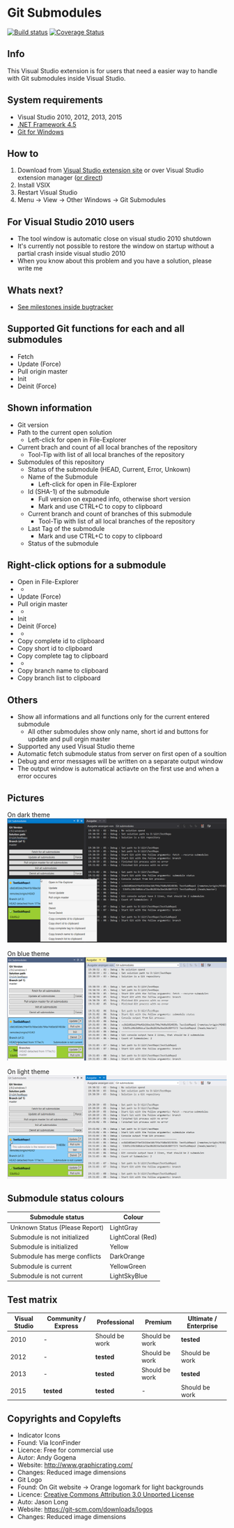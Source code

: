 # Git Submodules

[![Build status](https://ci.appveyor.com/api/projects/status/a61sbrynb0krd831?svg=true)](https://ci.appveyor.com/project/Dark-Water/gitsubmodulesvsplugin)
[![Coverage Status](https://coveralls.io/repos/github/Dark-Water/GitSubModulesVsPlugin/badge.svg)](https://coveralls.io/github/Dark-Water/GitSubModulesVsPlugin)

## Info
This Visual Studio extension is for users that need a easier way to handle with Git submodules inside Visual Studio.

## System requirements
* Visual Studio 2010, 2012, 2013, 2015
* [.NET Framework 4.5](https://www.microsoft.com/de-de/download/details.aspx?id=30653)
* [Git for Windows](https://git-for-windows.github.io/)

## How to
1. Download from [Visual Studio extension site](https://visualstudiogallery.msdn.microsoft.com/0e71baf2-2d0b-44f9-8172-d27df583ad20) or over Visual Studio extension manager ([or direct](https://github.com/Dark-Water/GitSubModulesVsPlugin/tree/master/VSIX%20for%20Testers))
2. Install VSIX 
3. Restart Visual Studio
4. Menu -> View -> Other Windows -> Git Submodules

## For Visual Studio 2010 users
* The tool window is automatic close on visual studio 2010 shutdown
* It's currently not possible to restore the window on startup without a partial crash inside visual studio 2010
* When you know about this problem and you have a solution, please write me

## Whats next?
* [See milestones inside bugtracker](https://github.com/Dark-Water/GitSubModulesVsPlugin/milestones)

## Supported Git functions for each and all submodules
* Fetch
* Update (Force)
* Pull origin master
* Init
* Deinit (Force)

## Shown information
* Git version
* Path to the current open solution
  * Left-click for open in File-Explorer
* Current brach and count of all local branches of the repository
  * Tool-Tip with list of all local branches of the repository
* Submodules of this repository
  * Status of the submodule (HEAD, Current, Error, Unkown)
  * Name of the Submodule
    * Left-click for open in File-Explorer
  * Id (SHA-1) of the submodule
    * Full version on expaned info, otherwise short version 
    * Mark and use CTRL+C to copy to clipboard
  * Current branch and count of branches of this submodule
    * Tool-Tip with list of all local branches of the repository
  * Last Tag of the submodule
    * Mark and use CTRL+C to copy to clipboard
  * Status of the submodule

## Right-click options for a submodule
* Open in File-Explorer
* -
* Update (Force)
* Pull origin master
* -
* Init
* Deinit (Force)
* -
* Copy complete id to clipboard
* Copy short id to clipboard
* Copy complete tag to clipboard
* -
* Copy branch name to clipboard
* Copy branch list to clipboard
 
## Others
* Show all informations and all functions only for the current entered submodule
  * All other submodules show only name, short id and buttons for update and pull orgin master
* Supported any used Visual Studio theme
* Automatic fetch submodule status from server on first open of a soultion
* Debug and error messages will be written on a separate output window
* The output window is automatical actiavte on the first use and when a error occures

## Pictures
On dark theme
![picture](picture1.png)

On blue theme
![picture](picture2.png)

On light theme
![picture](picture3.png)

## Submodule status colours
| Submodule status               | Colour           |
| ------------------------------ | ---------------- |
| Unknown Status (Please Report) | LightGray        |
| Submodule is not initialized   | LightCoral (Red) |
| Submodule is initialized       | Yellow           |
| Submodule has merge conflicts  | DarkOrange       |
| Submodule is current           | YellowGreen      |
| Submodule is not current       | LightSkyBlue     |

## Test matrix
| Visual Studio | Community / Express        | Professional   | Premium        | Ultimate / Enterprise |
|-------------- | -------------------------- | -------------- | -------------- | --------------------- |
| 2010          | -                          | Should be work | Should be work | **tested**            |
| 2012          | -                          | **tested**     | Should be work | Should be work        |
| 2013          | -                          | **tested**     | Should be work | **tested**            |
| 2015          | **tested**                 | **tested**     | -              | Should be work        |

## Copyrights and Copylefts
* Indicator Icons
 * Found: Via IconFinder 
 * Licence: Free for commercial use
 * Autor: Andy Gogena
 * Website: http://www.graphicrating.com/
 * Changes: Reduced image dimensions
* Git Logo 
 * Found: On Git website -> Orange logomark for light backgrounds
 * Licence: [Creative Commons Attribution 3.0 Unported License](https://creativecommons.org/licenses/by/3.0/)
 * Auto: Jason Long
 * Website: https://git-scm.com/downloads/logos
 * Changes: Reduced image dimensions
